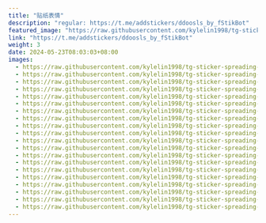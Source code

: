 ```yaml
---
title: "贴纸表情"
description: "regular: https://t.me/addstickers/ddoosls_by_fStikBot"
featured_image: "https://raw.githubusercontent.com/kylelin1998/tg-sticker-spreading-worldwide-images/main/img/b1c7cdd5-93c5-4c54-9623-d6ef665b698f.jpg"
link: "https://t.me/addstickers/ddoosls_by_fStikBot"
weight: 3
date: 2024-05-23T08:03:03+08:00
images:
  - https://raw.githubusercontent.com/kylelin1998/tg-sticker-spreading-worldwide-images/main/img/b1c7cdd5-93c5-4c54-9623-d6ef665b698f.jpg
  - https://raw.githubusercontent.com/kylelin1998/tg-sticker-spreading-worldwide-images/main/img/ef41acd2-2628-4487-a212-d713514f4d23.jpg
  - https://raw.githubusercontent.com/kylelin1998/tg-sticker-spreading-worldwide-images/main/img/cb873e9e-bb58-4c3a-815e-0ff96b14b636.jpg
  - https://raw.githubusercontent.com/kylelin1998/tg-sticker-spreading-worldwide-images/main/img/183662ba-9db1-481c-9e08-f874d9343046.jpg
  - https://raw.githubusercontent.com/kylelin1998/tg-sticker-spreading-worldwide-images/main/img/1c35784c-1f3c-4b00-a117-5f7892d1246c.jpg
  - https://raw.githubusercontent.com/kylelin1998/tg-sticker-spreading-worldwide-images/main/img/5577b5c3-0e9b-4072-94ce-109c8c4bb725.jpg
  - https://raw.githubusercontent.com/kylelin1998/tg-sticker-spreading-worldwide-images/main/img/16882598-9e13-4dff-99ee-033ac768243f.jpg
  - https://raw.githubusercontent.com/kylelin1998/tg-sticker-spreading-worldwide-images/main/img/9146a463-36bd-4598-bda7-24f064367e3e.jpg
  - https://raw.githubusercontent.com/kylelin1998/tg-sticker-spreading-worldwide-images/main/img/067a6af9-14b4-4532-a5a0-d4149fdeafed.jpg
  - https://raw.githubusercontent.com/kylelin1998/tg-sticker-spreading-worldwide-images/main/img/287c814d-42e4-409f-93d3-6b78eebc79a8.jpg
  - https://raw.githubusercontent.com/kylelin1998/tg-sticker-spreading-worldwide-images/main/img/dea84beb-3d89-4e7c-98db-625c44a52d1e.jpg
  - https://raw.githubusercontent.com/kylelin1998/tg-sticker-spreading-worldwide-images/main/img/40cd3b67-0e21-4d15-9566-e42f9c9ab120.jpg
  - https://raw.githubusercontent.com/kylelin1998/tg-sticker-spreading-worldwide-images/main/img/2c9f8e52-2816-4042-9426-7dc177a65466.jpg
  - https://raw.githubusercontent.com/kylelin1998/tg-sticker-spreading-worldwide-images/main/img/0fcf5697-66f0-471b-a811-cf1a9eb1526d.jpg
  - https://raw.githubusercontent.com/kylelin1998/tg-sticker-spreading-worldwide-images/main/img/740b02fc-ab8c-4f6b-914c-acc40aa959f4.jpg
  - https://raw.githubusercontent.com/kylelin1998/tg-sticker-spreading-worldwide-images/main/img/4a7c1040-258e-46ed-92d4-8ea16603764d.jpg
  - https://raw.githubusercontent.com/kylelin1998/tg-sticker-spreading-worldwide-images/main/img/90fe0a35-0f13-4fb5-9a9b-fe2736a5d582.jpg
  - https://raw.githubusercontent.com/kylelin1998/tg-sticker-spreading-worldwide-images/main/img/15904eb5-04ec-4f86-b912-7a60a7f54763.jpg
  - https://raw.githubusercontent.com/kylelin1998/tg-sticker-spreading-worldwide-images/main/img/7de44292-6d0c-49f2-867f-6ce2b281c6f6.jpg
  - https://raw.githubusercontent.com/kylelin1998/tg-sticker-spreading-worldwide-images/main/img/8502f518-7fcc-4e71-abab-86ac7bd9cd98.jpg
---
```


